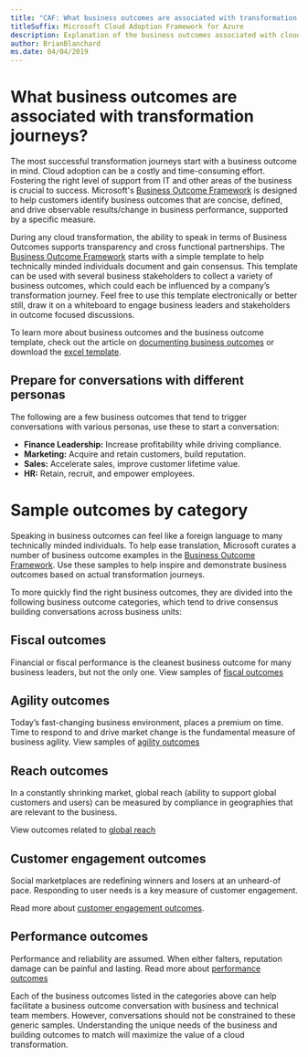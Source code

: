 ```yaml
---
title: "CAF: What business outcomes are associated with transformation journeys?"
titleSuffix: Microsoft Cloud Adoption Framework for Azure
description: Explanation of the business outcomes associated with cloud transformations
author: BrianBlanchard
ms.date: 04/04/2019
---
```


<!-- markdownlint-disable -->

# What business outcomes are associated with transformation journeys?

The most successful transformation journeys start with a business outcome in mind. Cloud adoption can be a costly and time-consuming effort. Fostering the right level of support from IT and other areas of the business is crucial to success. Microsoft's [Business Outcome Framework](../index.md) is designed to help customers identify business outcomes that are concise, defined, and drive observable results/change in business performance, supported by a specific measure.

During any cloud transformation, the ability to speak in terms of Business Outcomes supports transparency and cross functional partnerships. The [Business Outcome Framework](../index.md) starts with a simple template to help technically minded individuals document and gain consensus. This template can be used with several business stakeholders to collect a variety of business outcomes, which could each be influenced by a company’s transformation journey. Feel free to use this template electronically or better still, draw it on a whiteboard to engage business leaders and stakeholders in outcome focused discussions.

To learn more about business outcomes and the business outcome template, check out the article on [documenting business outcomes](how-to-use-the-business-outcome-template.md) or download the [excel template](https://archcenter.blob.core.windows.net/cdn/business-outcome-template.xlsx).

## Prepare for conversations with different personas

The following are a few business outcomes that tend to trigger conversations with various personas, use these to start a conversation:

- **Finance Leadership:** Increase profitability while driving compliance.
- **Marketing:** Acquire and retain customers, build reputation.
- **Sales:** Accelerate sales, improve customer lifetime value.
- **HR:** Retain, recruit, and empower employees.

# Sample outcomes by category

Speaking in business outcomes can feel like a foreign language to many technically minded individuals. To help ease translation, Microsoft curates a number of business outcome examples in the [Business Outcome Framework](../index.md). Use these samples to help inspire and demonstrate business outcomes based on actual transformation journeys.

To more quickly find the right business outcomes, they are divided into the following business outcome categories, which tend to drive consensus building conversations across business units:

## Fiscal outcomes

Financial or fiscal performance is the cleanest business outcome for many business leaders, but not the only one.
View samples of [fiscal outcomes](fiscal-outcomes.md)

## Agility outcomes

Today’s fast-changing business environment, places a premium on time. Time to respond to and drive market change is the fundamental measure of business agility.
View samples of [agility outcomes](agility-outcomes.md)

## Reach outcomes

In a constantly shrinking market, global reach (ability to support global customers and users) can be measured by compliance in geographies that are relevant to the business.

View outcomes related to [global reach](reach-outcomes.md)

## Customer engagement outcomes

Social marketplaces are redefining winners and losers at an unheard-of pace. Responding to user needs is a key measure of customer engagement.

Read more about [customer engagement outcomes](engagement-outcomes.md).

## Performance outcomes

Performance and reliability are assumed. When either falters, reputation damage can be painful and lasting.
Read more about [performance outcomes](performance-outcomes.md)

Each of the business outcomes listed in the categories above can help facilitate a business outcome conversation with business and technical team members. However, conversations should not be constrained to these generic samples. Understanding the unique needs of the business and building outcomes to match will maximize the value of a cloud transformation.
